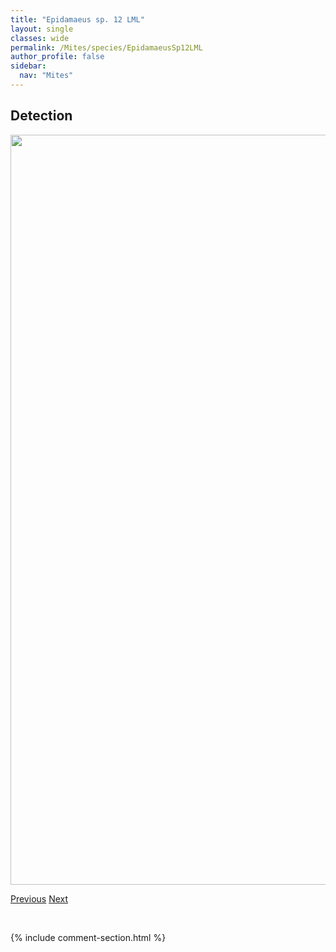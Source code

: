 ```yaml
---
title: "Epidamaeus sp. 12 LML"
layout: single
classes: wide
permalink: /Mites/species/EpidamaeusSp12LML
author_profile: false
sidebar:
  nav: "Mites"
---
```


<h2>Detection</h2>

<a href="https://drive.google.com/uc?export=view&id=1I47G5xGpPsf3q4LLPEHFY1krYxnCGRdG">
<img src="https://drive.google.com/uc?export=view&id=1I47G5xGpPsf3q4LLPEHFY1krYxnCGRdG" height = "1200" width = "800">
</a>


<a href="/DevelopmentWebsite/Mites/species/EpidamaeusSp11DEW" class="pagination--pager" title="Epidamaeus sp. 11 DEW">Previous</a> <a href="/DevelopmentWebsite/Mites/species/EpidamaeusSp13LML" class="pagination--pager" title="Epidamaeus sp. 13 LML">Next</a>

<p>&nbsp;</p>

{% include comment-section.html %}
